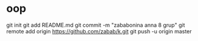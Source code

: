 # oop 
git init
git add README.md
git commit -m "zababonina anna 8 grup"
git remote add origin https://github.com/zabab/k.git
git push -u origin master
